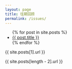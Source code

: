 ```yaml
---
layout: page
title: 往期回顾
permalink: /issues/
---
```


<ul>
  {% for post in site.posts %}
    <li>
      <a href="{{ post.url }}">{{ post.title }}</a>
    </li>
  {% endfor %}
</ul>

{{ site.posts[1].url }}

{{ site.posts[length - 2].url }}


